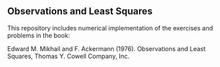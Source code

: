 ## Observations and Least Squares

This repository includes numerical implementation of the exercises and problems in the book:

Edward M. Mikhail and F. Ackermann (1976). Observations and Least Squares, Thomas Y. Cowell Company, Inc.